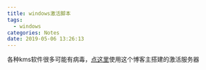 ```yaml
---
title: windows激活脚本
tags:
  - windows
categories: Notes
date: 2019-05-06 13:26:13
---
```


各种kms软件很多可能有病毒，[点这里][1]使用这个博客主搭建的激活服务器


  [1]: http://kms.cangshui.net
  
